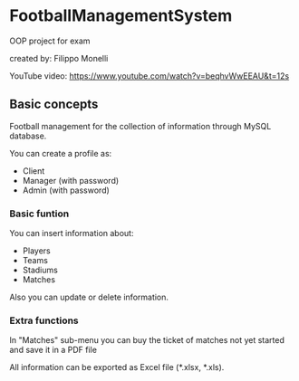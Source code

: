# FootballManagementSystem

OOP project for exam

created by: Filippo Monelli

YouTube video: https://www.youtube.com/watch?v=beqhvWwEEAU&t=12s

## Basic concepts

Football management for the collection of information through MySQL database.

You can create a profile as:
* Client
* Manager (with password)
* Admin (with password)

### Basic funtion
You can insert information about:
* Players
* Teams
* Stadiums
* Matches

Also you can update or delete information.


### Extra functions
In "Matches" sub-menu you can buy the ticket of matches not yet started and save it in a 
PDF file

All information can be exported as Excel file (*.xlsx, *.xls).


